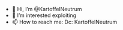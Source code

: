 - 👋 Hi, I’m @KartoffelNeutrum
- 👀 I’m interested exploiting
- 📫 How to reach me: Dc: KartoffelNeutrum
